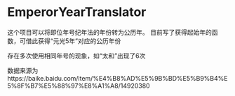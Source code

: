 # EmperorYearTranslator

这个项目可以将即位年号纪年法的年份转为公历年。
目前写了获得起始年的函数，可借此获得“元光5年”对应的公历年份

存在多次使用相同年号的现象，如“太和”出现了6次

数据来源为https://baike.baidu.com/item/%E4%B8%AD%E5%9B%BD%E5%B9%B4%E5%8F%B7%E5%88%97%E8%A1%A8/14920380
